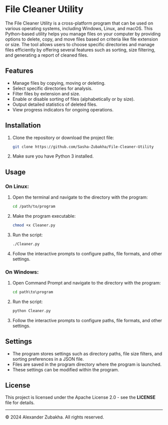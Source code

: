 # File Cleaner Utility

The File Cleaner Utility is a cross-platform program that can be used on various operating systems, including Windows, Linux, and macOS. This Python-based utility helps you manage files on your computer by providing options to delete, copy, and move files based on criteria like file extension or size. The tool allows users to choose specific directories and manage files efficiently by offering several features such as sorting, size filtering, and generating a report of cleaned files.

## Features

- Manage files by copying, moving or deleting.
- Select specific directories for analysis.
- Filter files by extension and size.
- Enable or disable sorting of files (alphabetically or by size).
- Output detailed statistics of deleted files.
- View progress indicators for ongoing operations.

## Installation

1. Clone the repository or download the project file:
    ```bash
    git clone https://github.com/Sasha-Zubakha/File-Cleaner-Utility
    ```

2. Make sure you have Python 3 installed.

## Usage

### On Linux:

1. Open the terminal and navigate to the directory with the program:
    ```bash
    cd /path/to/program
    ```

2. Make the program executable:
    ```bash
    chmod +x Cleaner.py
    ```

3. Run the script:
    ```bash
    ./Cleaner.py
    ```

4. Follow the interactive prompts to configure paths, file formats, and other settings.

### On Windows:

1. Open Command Prompt and navigate to the directory with the program:
    ```cmd
    cd path\to\program
    ```

2. Run the script:
    ```cmd
    python Cleaner.py
    ```

3. Follow the interactive prompts to configure paths, file formats, and other settings.

## Settings

- The program stores settings such as directory paths, file size filters, and sorting preferences in a JSON file.
- Files are saved in the program directory where the program is launched.
- These settings can be modified within the program.

## License

This project is licensed under the Apache License 2.0 - see the **LICENSE** file for details.

---

© 2024 Alexander Zubakha. All rights reserved.
